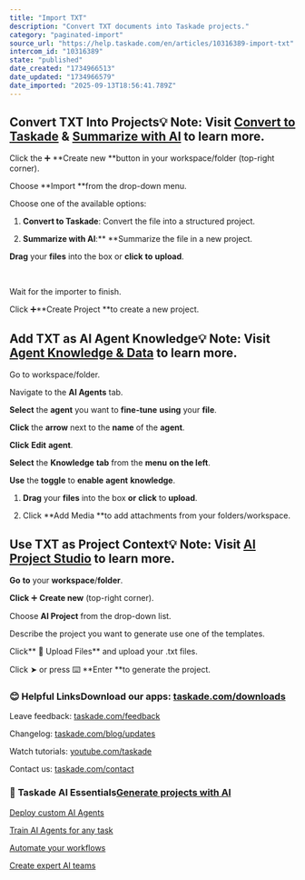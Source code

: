 ```yaml
---
title: "Import TXT"
description: "Convert TXT documents into Taskade projects."
category: "paginated-import"
source_url: "https://help.taskade.com/en/articles/10316389-import-txt"
intercom_id: "10316389"
state: "published"
date_created: "1734966513"
date_updated: "1734966579"
date_imported: "2025-09-13T18:56:41.789Z"
---
```


## **Convert TXT Into Projects**💡 **Note**: Visit [Convert to Taskade](https://help.taskade.com/en/articles/8958589-convert-to-taskade) &amp; [Summarize with AI](https://help.taskade.com/en/articles/8958465-summarize-with-ai) to learn more.

Click the ➕ **Create new **button in your workspace/folder (top-right corner).
​

Choose **Import **from the drop-down menu.

Choose one of the available options:
​

1) **Convert to Taskade**: Convert the file into a structured project.
​

2) **Summarize with AI**:** **Summarize the file in a new project.
​

**Drag** your **files** into the box or **click** **to** **upload**.

​

Wait for the importer to finish.
​

Click ➕**Create Project **to create a new project.

## **Add TXT as AI Agent Knowledge**💡 **Note**: Visit [Agent Knowledge &amp; Data](https://help.taskade.com/en/articles/9495190-agent-knowledge-data) to learn more.

Go to workspace/folder.
​

Navigate to the **AI Agents** tab.
​

**Select** the **agent** you want to **fine-tune** **using** your **file**.

**Click** the **arrow** next to the **name** of the **agent**.
​

**Click** **Edit** **agent**.

**Select** the **Knowledge** **tab** from the **menu** **on the left**.
​

**Use** the **toggle** to **enable** **agent** **knowledge**.
​

1) **Drag** your **files** into the box **or** **click** to **upload**.
​

2) Click **Add Media **to add attachments from your folders/workspace.

## **Use TXT as Project Context**💡 **Note**: Visit [AI Project Studio](https://help.taskade.com/en/articles/8958450-ai-project-studio) to learn more.

**Go** **to** your **workspace**/**folder**.
​

**Click** ➕ **Create new** (top-right corner).
​

Choose **AI Project** from the drop-down list.

Describe the project you want to generate use one of the templates.
​

Click** **📎** Upload Files** and upload your .txt files.​
​

Click ➤ or press ⌨️ **Enter **to generate the project.

### **😊 Helpful Links**Download our apps: [taskade.com/downloads](https://taskade.com/downloads)

Leave feedback: [taskade.com/feedback](https://taskade.com/feedback)

Changelog: [taskade.com/blog/updates](https://taskade.com/blog/updates)

Watch tutorials: [youtube.com/taskade](https://youtube.com/taskade)

Contact us: [taskade.com/contact](https://taskade.com/contact)

### 🤖 **Taskade AI Essentials**[Generate projects with AI](https://help.taskade.com/en/articles/8958450-ai-project-studio)

[Deploy custom AI Agents](https://help.taskade.com/en/articles/8958457)

[Train AI Agents for any task](https://help.taskade.com/en/articles/9495190)

[Automate your workflows](https://help.taskade.com/en/articles/8958467-getting-started-with-automation)

[Create expert AI teams](https://help.taskade.com/en/articles/9254706-multi-agents)